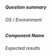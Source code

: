 <!--- Verify first that your question wasn't asked before on GitHub -->

##### Question summary
<!--- Briefly exmplain what is the problem you are having -->

###### OS / Environment
<!--- Provide all relevant information below, e.g. OS distribution, running in container, etc. -->

##### Component Name
<!--- Write the short name of the module or plugin below -->

###### Expected results
<!-- A clear and concise description of what you expected to happen. -->
